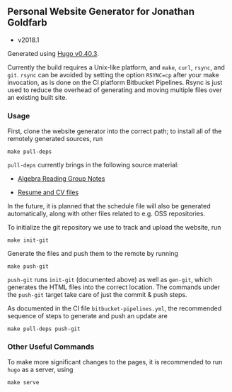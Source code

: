 ## Personal Website Generator for Jonathan Goldfarb ##

* v2018.1

Generated using [Hugo v0.40.3](http://gohugo.io/).

Currently the build requires a Unix-like platform, and `make`, `curl`, `rsync`, and `git`.
`rsync` can be avoided by setting the option `RSYNC=cp` after your make invocation, as is
done on the CI platform Bitbucket Pipelines.
Rsync is just used to reduce the overhead of generating and moving multiple files over an
existing built site.

### Usage ##

First, clone the website generator into the correct path; to install all of the remotely generated sources, run

    make pull-deps
    
`pull-deps` currently brings in the following source material:

* [Algebra Reading Group Notes](https://bitbucket.org/jgoldfar/algebrareadinggroupnotes)

* [Resume and CV files](https://bitbucket.org/jgoldfar/resumepublic)

In the future, it is planned that the schedule file will also be generated automatically,
along with other files related to e.g. OSS repositories.

To initialize the git repository we use to track and upload the website, run

    make init-git

Generate the files and push them to the remote by running

    make push-git

`push-git` runs `init-git` (documented above) as well as `gen-git`, which generates the 
HTML files into the correct location. The commands under the `push-git` target take care of
just the commit & push steps.

As documented in the CI file `bitbucket-pipelines.yml`, the recommended sequence of steps
to generate and push an update are

    make pull-deps push-git

### Other Useful Commands ###

To make more significant changes to the pages, it is recommended to run `hugo` as a server, using

    make serve